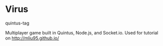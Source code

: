 # Virus
quintus-tag

Multiplayer game built in Quintus, Node.js, and Socket.io. Used for tutorial on http://mliu95.github.io/
